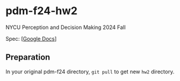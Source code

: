 # pdm-f24-hw2
NYCU Perception and Decision Making 2024 Fall

Spec: [[Google Docs](https://drive.google.com/file/d/1X5gm9XLKGJTw2kHU5BBPEYmNO-h_0rPF/view?usp=sharing)]

## Preparation
In your original pdm-f24 directory, `git pull` to get new `hw2` directory.
